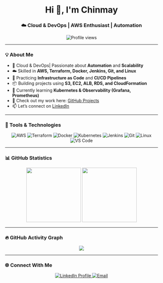 <h1 align="center">Hi 👋, I'm Chinmay</h1>
<h3 align="center">☁️ Cloud & DevOps | AWS Enthusiast | Automation </h3>

<p align="center">
  <img src="https://komarev.com/ghpvc/?username=chinmaykumarpanda&label=Profile%20views&color=brightgreen&style=for-the-badge" alt="Profile views" />
</p>

---

### 💡 About Me

- 🔧 Cloud & DevOps| Passionate about **Automation** and **Scalability**
- ☁️ Skilled in **AWS, Terraform, Docker, Jenkins, Git, and Linux**
- 🧩 Practicing **Infrastructure as Code** and **CI/CD Pipelines**
- 📦 Building projects using **S3, EC2, ALB, RDS, and CloudFormation**
- 🌱 Currently learning **Kubernetes & Observability (Grafana, Prometheus)**
- 📂 Check out my work here: [GitHub Projects](https://github.com/ChinmayKumarPanda)
- 📫 Let’s connect on [LinkedIn](https://www.linkedin.com/in/chinmay-kumar-panda-01256122b/)

---

### 🧰 Tools & Technologies

<p align="center">
  <img src="https://img.icons8.com/color/48/000000/amazon-web-services.png" title="AWS" />
  <img src="https://img.icons8.com/color/48/000000/terraform.png" title="Terraform" />
  <img src="https://img.icons8.com/color/48/000000/docker.png" title="Docker" />
  <img src="https://img.icons8.com/color/48/000000/kubernetes.png" title="Kubernetes" />
  <img src="https://img.icons8.com/color/48/000000/jenkins.png" title="Jenkins" />
  <img src="https://img.icons8.com/color/48/000000/git.png" title="Git" />
  <img src="https://img.icons8.com/color/48/000000/linux.png" title="Linux" />
  <img src="https://img.icons8.com/color/48/000000/visual-studio-code-2019.png" title="VS Code" />
</p>

---

### 📊 GitHub Statistics

<p align="center">
  <img src="https://github-readme-stats.vercel.app/api?username=chinmaykumarpanda&show_icons=true&theme=highcontrast&count_private=true" height="180em" />
  <img src="https://github-readme-streak-stats.herokuapp.com/?user=chinmaykumarpanda&theme=highcontrast" height="180em" />
</p>

---

### 🔥 GitHub Activity Graph

<p align="center">
  <img src="https://github-readme-activity-graph.vercel.app/graph?username=chinmaykumarpanda&theme=high-contrast&area=true&color=00ff99&line=00ff99&point=ffffff&hide_border=true&custom_title=🔥%20My%20DevOps%20Journey%20in%20Commits%20and%20Pull%20Requests" />
</p>


---

### 🌐 Connect With Me

<p align="center">
  <a href="https://linkedin.com/in/chinmay-kumar-panda" target="_blank">
    <img src="https://img.shields.io/badge/LinkedIn-0A66C2?style=for-the-badge&logo=linkedin&logoColor=white" alt="LinkedIn Profile"/>
  </a>
  <a href="mailto:chinmaykumarpanda6@gmail.com" target="_blank">
    <img src="https://img.shields.io/badge/Gmail-D14836?style=for-the-badge&logo=gmail&logoColor=white" alt="Email"/>
  </a>
</p>
